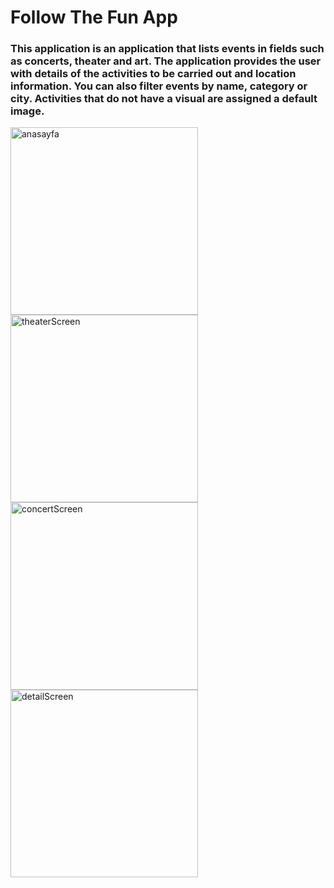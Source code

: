# Follow The Fun App

### This application is an application that lists events in fields such as concerts, theater and art. The application provides the user with details of the activities to be carried out and location information. You can also filter events by name, category or city. Activities that do not have a visual are assigned a default image.



<img src="https://raw.githubusercontent.com/ferhatseker180/FollowTheFunApp/main/anasayfa.png" alt="anasayfa" width="300"> <img src="https://raw.githubusercontent.com/ferhatseker180/FollowTheFunApp/main/tiyatro.png" alt="theaterScreen" width="300">
<img src="https://raw.githubusercontent.com/ferhatseker180/FollowTheFunApp/main/konser.png" alt="concertScreen" width="300">
<img src="https://raw.githubusercontent.com/ferhatseker180/FollowTheFunApp/main/detay-sayfas%C4%B1.png" alt="detailScreen" width="300">


